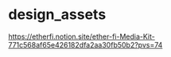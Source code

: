 # design_assets

https://etherfi.notion.site/ether-fi-Media-Kit-771c568af65e426182dfa2aa30fb50b2?pvs=74
